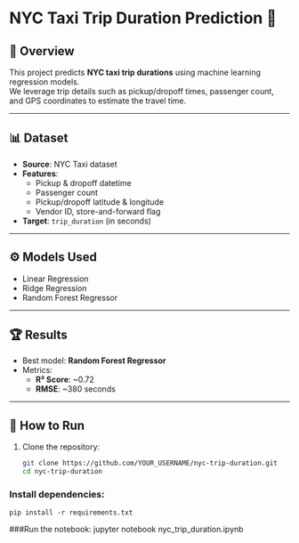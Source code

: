 # NYC Taxi Trip Duration Prediction 🚕

## 📌 Overview
This project predicts **NYC taxi trip durations** using machine learning regression models.  
We leverage trip details such as pickup/dropoff times, passenger count, and GPS coordinates to estimate the travel time.

---

## 📊 Dataset
- **Source**: NYC Taxi dataset  
- **Features**:
  - Pickup & dropoff datetime
  - Passenger count
  - Pickup/dropoff latitude & longitude
  - Vendor ID, store-and-forward flag
- **Target**: `trip_duration` (in seconds)

---

## ⚙️ Models Used
- Linear Regression
- Ridge Regression
- Random Forest Regressor

---

## 🏆 Results
- Best model: **Random Forest Regressor**
- Metrics:
  - **R² Score**: ~0.72
  - **RMSE**: ~380 seconds  

---

## 🚀 How to Run
1. Clone the repository:
   ```bash
   git clone https://github.com/YOUR_USERNAME/nyc-trip-duration.git
   cd nyc-trip-duration

### Install dependencies:
    pip install -r requirements.txt

###Run the notebook:
   jupyter notebook nyc_trip_duration.ipynb
